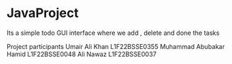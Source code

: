 # JavaProject
Its a simple todo GUI interface where we add , delete and done the tasks  

Project participants
Umair Ali Khan   L1F22BSSE0355
Muhammad Abubakar Hamid  L1F22BSSE0048
Ali Nawaz  L1F22BSSE0037

